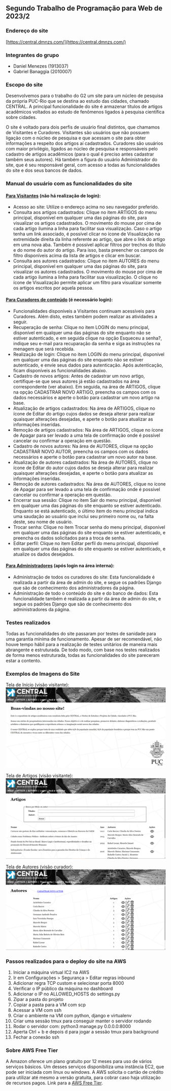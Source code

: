 ## Segundo Trabalho de Programação para Web de 2023/2

### Endereço do site
[https://central.dmnzs.com/](https://central.dmnzs.com/)

### Integrantes do grupo
- Daniel Menezes (1913037)
- Gabriel Banaggia (2010007)

### Escopo do site
Desenvolvemos para o trabalho do G2 um site para um núcleo de pesquisa
da própria PUC-Rio que se destina ao estudo das cidades, chamado CENTRAL.
A principal funcionalidade do site é armazenar títulos de artigos acadêmicos
voltados ao estudo de fenômenos ligados à pesquisa científica sobre cidades.

O site é voltado para dois perfis de usuário final distintos, que chamamos de
Visitantes e Curadores. Visitantes são usuários que não possuem ligação com
o núcleo de pesquisa e que acessam o site para obter informações a respeito
dos artigos aí cadastrados. Curadores são usuários com maior privilégio,
ligados ao núcleo de pesquisa e responsáveis pelo cadastro de artigos
acadêmicos (para o qual é preciso antes cadastrar também seus autores). Há
também a figura do usuário Administrador do site, que é seu responsável geral,
com acesso a todas as funcionalidades do site e dos seus bancos de dados.

### Manual do usuário com as funcionalidades do site

#### <u>Para Visitantes</u> (não há realização de login):
- Acesso ao site: Utilize o endereço acima no seu navegador preferido.
- Consulta aos artigos cadastrados: Clique no item ARTIGOS do menu principal,
disponível em qualquer uma das páginas do site, para visualizar os artigos
cadastrados. O movimento do mouse por cima de cada artigo ilumina a linha para
facilitar sua visualização. Caso o artigo tenha um link associado, é possível 
clicar no ícone de Visualização na extremidade direita da linha referente ao 
artigo, que abre o link do artigo em uma nova aba. Também é possível aplicar
filtros por trechos do título e do nome do autor do artigo. Para isso, basta
preencher os campos de filtro disponíveis acima da lista de artigos e clicar 
em buscar.
- Consulta aos autores cadastrados: Clique no item AUTORES do menu principal,
disponível em qualquer uma das páginas do site, para visualizar os autores
cadastrados. O movimento do mouse por cima de cada artigo ilumina a linha para
facilitar sua visualização. O clique no ícone de Visualização permite aplicar
um filtro para visualizar somente os artigos escritos por aquela pessoa.

#### <u>Para Curadores de conteúdo</u> (é necessário login):
- Funcionalidades disponíveis a Visitantes continuam acessíveis para Curadores.
Além disto, estes também podem realizar as atividades a seguir.
- Recuperação de senha: Clique no item LOGIN do menu principal, disponível em
qualquer uma das páginas do site enquanto não se estiver autenticado, e em
seguida clique na opção Esqueceu a senha?, indique seu e-mail para recuparação
da senha e siga as instruções na menagem que será recebida.
- Realização de login: Clique no item LOGIN do menu principal, disponível em
qualquer uma das páginas do site enquanto não se estiver autenticado, e envie
seus dados para autenticação. Após autenticação, ficam disponíveis as
funcionalidades abaixo.
- Cadastro de novos artigos: Antes de cadastrar um novo artigo, certifique-se
que seus autores já estão cadastrados na área correspondente (ver abaixo). Em
seguida, na área de ARTIGOS, clique na opção CADASTRAR NOVO ARTIGO, preencha
os campos com os dados necessários e aperte o botão para cadastrar um novo
artigo na base.
- Atualização de artigos cadastrados: Na área de ARTIGOS, clique no ícone de
Editar do artigo cujos dados se deseja alterar para realizar quaisquer
alterações desejadas, e aperte o botão para atualizar as informações inseridas.
- Remoção de artigos cadastrados: Na área de ARTIGOS, clique no ícone de Apagar
para ser levado a uma tela de confirmação onde é possível cancelar ou confirmar
a operação em questão.
- Cadastro de novos autores: Na área de AUTORES, clique na opção CADASTRAR NOVO
AUTOR, preencha os campos com os dados necessários e aperte o botão para 
cadastrar um novo autor na base.
- Atualização de autores cadastrados: Na área de AUTORES, clique no ícone de
Editar do autor cujos dados se deseja alterar para realizar quaisquer
alterações desejadas, e aperte o botão para atualizar as informações inseridas.
- Remoção de autores cadastrados: Na área de AUTORES, clique no ícone de Apagar
para ser levado a uma tela de confirmação onde é possível cancelar ou confirmar
a operação em questão.
- Encerrar sua sessão: Clique no item Sair do menu principal, disponível em
qualquer uma das páginas do site enquanto se estiver autenticado. Enquanto se
está autenticado, o último item do menu principal indica uma saudação ao 
usuário que inclui seu primeiro nome ou, na falta deste, seu nome de usuário.
- Trocar senha: Clique no item Trocar senha do menu principal, disponível em
qualquer uma das páginas do site enquanto se estiver autenticado, e preencha os
dados solicitados para a troca de senha.
- Editar perfil: Clique no item Editar perfil do menu principal, disponível em
qualquer uma das páginas do site enquanto se estiver autenticado, e atualize
os dados desejados.

#### <u>Para Administradores</u> (após login na área interna):
- Administração de todos os curadores do site: Esta funcionalidade é realizada
a partir da área de admin do site, e segue os padrões Django que são de
conhecimento dos administradores da página.
- Administração de todo o conteúdo do site e do banco de dados: Esta
funcionalidade também é realizada a partir da área de admin do site, e segue 
os padrões Django que são de conhecimento dos administradores da página.

### Testes realizados
Todas as funcionalidades do site passaram por testes de sanidade para uma 
garantia mínima de funcionamento. Apesar de ser recomendável, não houve tempo 
hábil para a realização de testes unitários de maneira mais abrangente e 
estruturada. De todo modo, com base nos testes realizados de forma menos
estruturada, todas as funcionalidades do site pareceram estar a contento.

### Exemplos de Imagens do Site
Tela de Início (visão visitante):
![Tela de Início](telas/tela1_inicio.png)

Tela de Artigos (visão visitante):
![Tela de Artigos](telas/tela2_artigos.png)

Tela de Autores (visão curador):
![Tela de Autores](telas/tela3_autores.png)

### Passos realizados para o deploy do site na AWS
1. Iniciar a máquina virtual IC2 na AWS
2. Ir em Configurações > Segurança > Editar regras inbound
3. Adicionar regra TCP custom e selecionar porta 8000
4. Verificar o IP público da máquina no dashboard
5. Adicionar o IP no ALLOWED_HOSTS do settings.py
6. Zipar a pasta do projeto
7. Copiar a pasta para a VM com scp
8. Acessar a VM com ssh
9. Criar o ambiente na VM com python, django e virtualenv
10. Criar uma sessão tmux para conseguir manter o servidor rodando
11. Rodar o servidor com: python3 manage.py 0.0.0.0:8000
12. Aperta Ctrl + b e depois d para jogar a sessão tmux para background
13. Fechar a conexão ssh

### Sobre AWS Free Tier
A Amazon oferece um plano gratuito por 12 meses para uso de vários serviços
básicos. Um desses serviços disponibiliza uma instância EC2, que pode ser 
iniciada com linux ou windows. A AWS solicita o cartão de crédito para 
utilizar até mesmo a versão gratuita, para cobrar caso haja utilização de 
recursos pagos. Link para a [AWS Free Tier](https://aws.amazon.com/free/).
